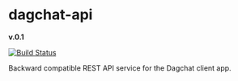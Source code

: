 # dagchat-api

**v.0.1**

[![Build Status](https://travis-ci.com/perfectstorms/dagchat-api.svg)](https://travis-ci.com/perfectstorms/dagchat-api)

Backward compatible REST API service for the Dagchat client app.
